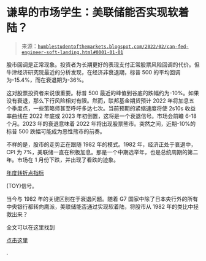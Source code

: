 <!--yml

类别：未分类

日期：2024-05-18 01:48:17

-->

# 谦卑的市场学生：美联储能否实现软着陆？

> 来源：[`humblestudentofthemarkets.blogspot.com/2022/02/can-fed-engineer-soft-landing.html#0001-01-01`](https://humblestudentofthemarkets.blogspot.com/2022/02/can-fed-engineer-soft-landing.html#0001-01-01)

股市回调是正常现象。投资者为长期更好的表现支付正常股票风险回调的代价。但牛津经济研究院最近的分析发现，在经济非衰退期，标普 500 的平均回调为-15.4%，而在衰退期为-36%。

这对股票投资者来说很重要。标普 500 最近的峰值到谷底的跌幅约为-10%。如果没有衰退，那么下行风险相对有限。然而，联邦基金期货预计 2022 年将加息五个季度点，一些策略师甚至呼吁多达七次。当前预期的紧缩速度将使 2s10s 收益率曲线在 2022 年底或 2023 年初倒置，这将是一个衰退信号。市场会前瞻 6-18 个月。2023 年的衰退意味着 2022 年将出现股票熊市。突然之间，近期-10%的标普 500 跌幅可能成为恶性熊市的前奏。

不祥的是，股市的走势正在跟随 1982 年的模式。1982 年，经济正处于衰退中，CPI 为 7%，美联储一直在积极加息。那是一个中期选举年，也是总统周期的第二年。市场在 1 月份下跌，并出现了看跌的迹象。

[年度转折点指标](https://www.equities.com/news/wayne-whaley-s-toy-barometer)

(TOY)信号。

当今与 1982 年的关键区别在于衰退问题。随着 G7 国家中除了日本央行外的所有中央银行都转向鹰派，美联储能否通过实现软着陆，将股市从 1982 年的类比中拯救出来？

全文可以在这里找到

[点击这里](https://humblestudentofthemarkets.com/2022/02/05/can-the-fed-engineer-a-soft-landing/)

.
